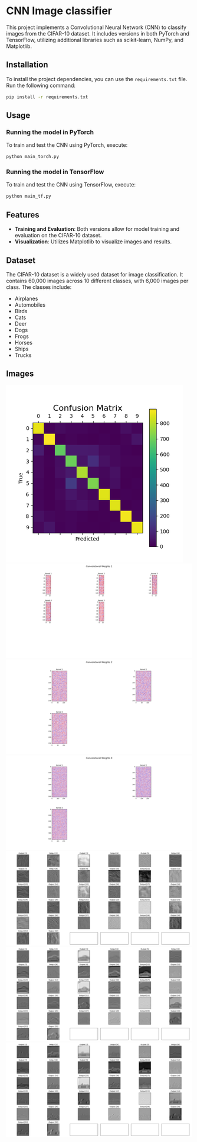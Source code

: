 # CNN Image classifier

This project implements a Convolutional Neural Network (CNN) to classify images from the CIFAR-10 dataset. It includes versions in both PyTorch and TensorFlow, utilizing additional libraries such as scikit-learn, NumPy, and Matplotlib.

## Installation

To install the project dependencies, you can use the `requirements.txt` file. Run the following command:

```bash
pip install -r requirements.txt
```


## Usage

### Running the model in PyTorch

To train and test the CNN using PyTorch, execute:

```bash
python main_torch.py
```

### Running the model in TensorFlow

To train and test the CNN using TensorFlow, execute:

```bash
python main_tf.py
```

## Features

- **Training and Evaluation**: Both versions allow for model training and evaluation on the CIFAR-10 dataset.
- **Visualization**: Utilizes Matplotlib to visualize images and results.

## Dataset

The CIFAR-10 dataset is a widely used dataset for image classification. It contains 60,000 images across 10 different classes, with 6,000 images per class. The classes include:

- Airplanes
- Automobiles
- Birds
- Cats
- Deer
- Dogs
- Frogs
- Horses
- Ships
- Trucks

## Images
![Confusion matrix (test data)](images/Confusion_matrix.png)
![Convolutional weights](images/conv_weights1.png)
![Convolutional weights](images/conv_weights2.png)
![Convolutional weights](images/conv4_weights_input0.png)
![Output Kernels](images/output_first_layer_kernels.png)
![Output kernels IMG](images/output_kernels_img.png)
![Output kernels IMG 2](images/output_kernels_img2.png)
